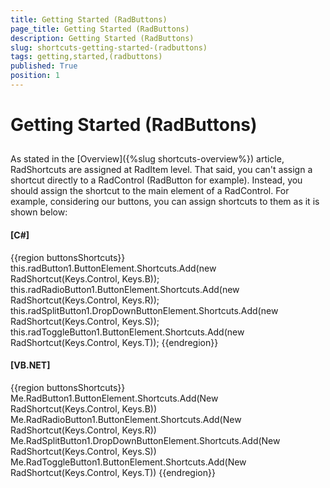 ```yaml
---
title: Getting Started (RadButtons)
page_title: Getting Started (RadButtons)
description: Getting Started (RadButtons)
slug: shortcuts-getting-started-(radbuttons)
tags: getting,started,(radbuttons)
published: True
position: 1
---
```


# Getting Started (RadButtons)



## 

As stated in the [Overview]({%slug shortcuts-overview%}) 
          article, RadShortcuts are assigned at RadItem level. That said, you can't assign a shortcut directly to a
          RadControl (RadButton for example). Instead, you should assign the shortcut to the main element of a RadControl. 
          For example, considering our buttons, you can assign shortcuts to them as it is shown below:
        

#### __[C#]__

{{region buttonsShortcuts}}
	            this.radButton1.ButtonElement.Shortcuts.Add(new RadShortcut(Keys.Control, Keys.B));
	            this.radRadioButton1.ButtonElement.Shortcuts.Add(new RadShortcut(Keys.Control, Keys.R));
	            this.radSplitButton1.DropDownButtonElement.Shortcuts.Add(new RadShortcut(Keys.Control, Keys.S));
	            this.radToggleButton1.ButtonElement.Shortcuts.Add(new RadShortcut(Keys.Control, Keys.T));
	{{endregion}}



#### __[VB.NET]__

{{region buttonsShortcuts}}
	        Me.RadButton1.ButtonElement.Shortcuts.Add(New RadShortcut(Keys.Control, Keys.B))
	        Me.RadRadioButton1.ButtonElement.Shortcuts.Add(New RadShortcut(Keys.Control, Keys.R))
	        Me.RadSplitButton1.DropDownButtonElement.Shortcuts.Add(New RadShortcut(Keys.Control, Keys.S))
	        Me.RadToggleButton1.ButtonElement.Shortcuts.Add(New RadShortcut(Keys.Control, Keys.T))
	{{endregion}}


